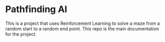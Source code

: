 # Pathfinding AI
This is a project that uses Reinforcement Learning to solve a maze from a random start to a random end point. This repo is the main documentation for the project.